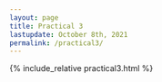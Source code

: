 ```yaml
---
layout: page
title: Practical 3
lastupdate: October 8th, 2021
permalink: /practical3/
---
```


{% include_relative practical3.html %}
